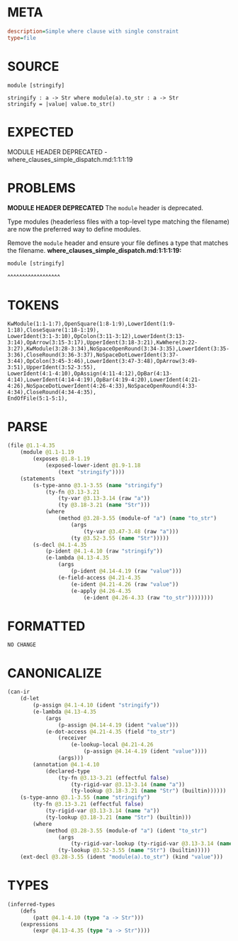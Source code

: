 # META
~~~ini
description=Simple where clause with single constraint
type=file
~~~
# SOURCE
~~~roc
module [stringify]

stringify : a -> Str where module(a).to_str : a -> Str
stringify = |value| value.to_str()
~~~
# EXPECTED
MODULE HEADER DEPRECATED - where_clauses_simple_dispatch.md:1:1:1:19
# PROBLEMS
**MODULE HEADER DEPRECATED**
The `module` header is deprecated.

Type modules (headerless files with a top-level type matching the filename) are now the preferred way to define modules.

Remove the `module` header and ensure your file defines a type that matches the filename.
**where_clauses_simple_dispatch.md:1:1:1:19:**
```roc
module [stringify]
```
^^^^^^^^^^^^^^^^^^


# TOKENS
~~~zig
KwModule(1:1-1:7),OpenSquare(1:8-1:9),LowerIdent(1:9-1:18),CloseSquare(1:18-1:19),
LowerIdent(3:1-3:10),OpColon(3:11-3:12),LowerIdent(3:13-3:14),OpArrow(3:15-3:17),UpperIdent(3:18-3:21),KwWhere(3:22-3:27),KwModule(3:28-3:34),NoSpaceOpenRound(3:34-3:35),LowerIdent(3:35-3:36),CloseRound(3:36-3:37),NoSpaceDotLowerIdent(3:37-3:44),OpColon(3:45-3:46),LowerIdent(3:47-3:48),OpArrow(3:49-3:51),UpperIdent(3:52-3:55),
LowerIdent(4:1-4:10),OpAssign(4:11-4:12),OpBar(4:13-4:14),LowerIdent(4:14-4:19),OpBar(4:19-4:20),LowerIdent(4:21-4:26),NoSpaceDotLowerIdent(4:26-4:33),NoSpaceOpenRound(4:33-4:34),CloseRound(4:34-4:35),
EndOfFile(5:1-5:1),
~~~
# PARSE
~~~clojure
(file @1.1-4.35
	(module @1.1-1.19
		(exposes @1.8-1.19
			(exposed-lower-ident @1.9-1.18
				(text "stringify"))))
	(statements
		(s-type-anno @3.1-3.55 (name "stringify")
			(ty-fn @3.13-3.21
				(ty-var @3.13-3.14 (raw "a"))
				(ty @3.18-3.21 (name "Str")))
			(where
				(method @3.28-3.55 (module-of "a") (name "to_str")
					(args
						(ty-var @3.47-3.48 (raw "a")))
					(ty @3.52-3.55 (name "Str")))))
		(s-decl @4.1-4.35
			(p-ident @4.1-4.10 (raw "stringify"))
			(e-lambda @4.13-4.35
				(args
					(p-ident @4.14-4.19 (raw "value")))
				(e-field-access @4.21-4.35
					(e-ident @4.21-4.26 (raw "value"))
					(e-apply @4.26-4.35
						(e-ident @4.26-4.33 (raw "to_str"))))))))
~~~
# FORMATTED
~~~roc
NO CHANGE
~~~
# CANONICALIZE
~~~clojure
(can-ir
	(d-let
		(p-assign @4.1-4.10 (ident "stringify"))
		(e-lambda @4.13-4.35
			(args
				(p-assign @4.14-4.19 (ident "value")))
			(e-dot-access @4.21-4.35 (field "to_str")
				(receiver
					(e-lookup-local @4.21-4.26
						(p-assign @4.14-4.19 (ident "value"))))
				(args)))
		(annotation @4.1-4.10
			(declared-type
				(ty-fn @3.13-3.21 (effectful false)
					(ty-rigid-var @3.13-3.14 (name "a"))
					(ty-lookup @3.18-3.21 (name "Str") (builtin))))))
	(s-type-anno @3.1-3.55 (name "stringify")
		(ty-fn @3.13-3.21 (effectful false)
			(ty-rigid-var @3.13-3.14 (name "a"))
			(ty-lookup @3.18-3.21 (name "Str") (builtin)))
		(where
			(method @3.28-3.55 (module-of "a") (ident "to_str")
				(args
					(ty-rigid-var-lookup (ty-rigid-var @3.13-3.14 (name "a"))))
				(ty-lookup @3.52-3.55 (name "Str") (builtin)))))
	(ext-decl @3.28-3.55 (ident "module(a).to_str") (kind "value")))
~~~
# TYPES
~~~clojure
(inferred-types
	(defs
		(patt @4.1-4.10 (type "a -> Str")))
	(expressions
		(expr @4.13-4.35 (type "a -> Str"))))
~~~

